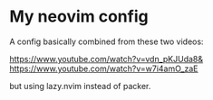 # My neovim config

A config basically combined from these two videos:

https://www.youtube.com/watch?v=vdn_pKJUda8&
https://www.youtube.com/watch?v=w7i4amO_zaE

but using lazy.nvim instead of packer.
